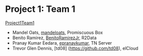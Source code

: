 Project 1: Team 1
=================
[Project1Team1](https://github.com/CourseReps/ECEN489-Spring2015/wiki/Project-1-Team-1)

* Mandel Oats, [mandeloats](https://github.com/mandeloats), Promiscuous Box
* Benito Ramirez, [BenitoRamirezJr](https://github.com/BenitoRamirezJr), R2Data
* Pranay Kumar Eedara, [epranaykumar](https://github.com/epranaykumar), TN Server
* Trevor Glen Dennis, [td08] (https://github.com/td08), elCloud

